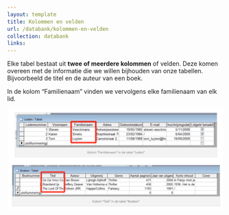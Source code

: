 ```yaml
---
layout: template
title: Kolommen en velden
url: /databank/kolommen-en-velden
collection: databank
links:
---
```

Elke tabel bestaat uit <strong>twee of meerdere kolommen</strong> of velden. Deze komen overeen met de informatie die we willen bijhouden van onze tabellen. Bijvoorbeeld de titel en de auteur van een boek.

In de kolom “Familienaam” vinden we vervolgens elke familienaam van elk lid.

<img src="images/uitleningen-kolommen.png" />